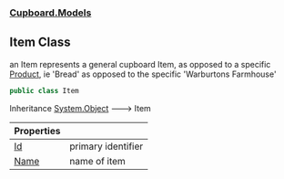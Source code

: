 ### [Cupboard.Models](Cupboard_Models.md 'Cupboard.Models')
## Item Class
an Item represents a general cupboard Item, as opposed to a specific [Product](Cupboard_Models_Product.md 'Cupboard.Models.Product'), ie 'Bread' as opposed to the specific 'Warburtons Farmhouse'  
```csharp
public class Item
```

Inheritance [System.Object](https://docs.microsoft.com/en-us/dotnet/api/System.Object 'System.Object') &#129106; Item  

| Properties | |
| :--- | :--- |
| [Id](Cupboard_Models_Item_Id.md 'Cupboard.Models.Item.Id') | primary identifier<br/> |
| [Name](Cupboard_Models_Item_Name.md 'Cupboard.Models.Item.Name') | name of item<br/> |

